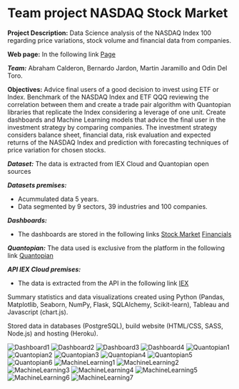 # Team project NASDAQ Stock Market

**Project Description:** Data Science analysis of the NASDAQ Index 100 regarding price variations, stock volume and financial data from companies.

**Web page:** In the following link [Page](https://coding-stockmarket-2020.herokuapp.com/)

***Team:*** Abraham Calderon, Bernardo Jardon, Martin Jaramillo and Odin Del Toro.

**Objectives:** Advice final users of a good decision to invest using ETF or Index. Benchmark of the NASDAQ Index and ETF QQQ reviewing the correlation between them and create a trade pair algorithm with Quantopian libraries that replicate the Index considering a leverage of one unit. Create dashboards and Machine Learning models that advice the final user in the investment strategy by comparing companies. The investment strategy considers balance sheet, financial data, risk evaluation and expected returns of the NASDAQ Index and prediction with forecasting techniques of price variation for chosen stocks.

***Dataset:*** The data is extracted from IEX Cloud and Quantopian open sources

***Datasets premises:***  
* Acummulated data 5 years.
* Data segmented by 9 sectors, 39 industries and 100 companies.

***Dashboards:***  
* The dashboards are stored in the following links
[Stock Market](https://public.tableau.com/profile/odin.efren.del.toro.reyna#!/vizhome/StockMarketNASDAQ/DashboardPriceTrack)
[Financials](https://public.tableau.com/profile/odin.efren.del.toro.reyna#!/vizhome/NASDAQFinancialsFiscalDate2019-2020/DashboardFinancials)

***Quantopian:*** The data used is exclusive from the platform in the following link
[Quantopian](https://www.quantopian.com/)

***API IEX Cloud premises:***  
* The data is extracted from the API in the following link
[IEX](https://iexcloud.io/?gclid=Cj0KCQjw7sz6BRDYARIsAPHzrNLtRqK0vB8I_eTsoPRUBp8tH5ZjMdPxsWyTjNqgkZw813rQ0ZpjnGUaAjLPEALw_wcB)

Summary statistics and data visualizations created using Python (Pandas, Matplotlib, Seaborn, NumPy, Flask, SQLAlchemy, Scikit-learn), Tableau and Javascript (chart.js).

Stored data in databases (PostgreSQL), build website (HTML/CSS, SASS, Node.js) and hosting (Heroku).

![Dashboard1](static/img/Dashboard1.JPG)
![Dashboard2](static/img/Dashboard2.JPG)
![Dashboard3](static/img/Dashboard3.JPG)
![Dashboard4](static/img/Dashboard4.JPG)
![Quantopian1](static/img/Quantopian/NASDAQvsQQQ.JPG)
![Quantopian2](static/img/Quantopian/NASDAQvsQQQSpread.JPG)
![Quantopian3](static/img/Quantopian/NASDAQvsQQQNormalizedSpread.JPG)
![Quantopian4](static/img/Quantopian/NASDAQvsQQQRolling.JPG)
![Quantopian5](static/img/Quantopian/PTAOverview.JPG)
![Quantopian6](static/img/Quantopian/PipelineTradingAlgorithmNASDAQvsQQQ.JPG)
![MachineLearning1](static/img/MovingAverage.png)
![MachineLearning2](static/img/InvestmentReturnCompany.png)
![MachineLearning3](static/img/InvestmentReturnCompanies.png)
![MachineLearning4](static/img/CorrelationKDECompanies.png)
![MachineLearning5](static/img/CorrelationCompanies.png)
![MachineLearning6](static/img/DecisionMatrix.png)
![MachineLearning7](static/img/PriceForecasting.png)
